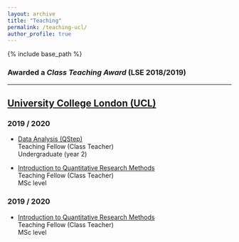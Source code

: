 ```yaml
---
layout: archive
title: "Teaching"
permalink: /teaching-ucl/
author_profile: true
---
```


{% include base_path %}

### Awarded a <i>Class Teaching Award</i> (LSE 2018/2019)
______________


## [University College London (UCL)](https://www.ucl.ac.uk/political-science/)

### 2019 / 2020

- [Data Analysis (QStep)](https://www.ucl.ac.uk/module-catalogue/modules/data-analysis/POLS0010)<br>
  Teaching Fellow (Class Teacher)<br>
  Undergraduate (year 2)

- [Introduction to Quantitative Research Methods](https://uclspp.github.io/PUBL0055.html)<br>
  Teaching Fellow (Class Teacher)<br>
  MSc level

### 2019 / 2020

- [Introduction to Quantitative Research Methods](https://uclspp.github.io/PUBL0055.html)<br>
  Teaching Fellow (Class Teacher)<br>
  MSc level
